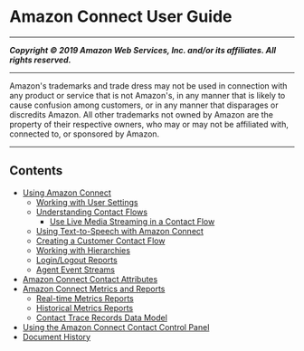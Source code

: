 # Amazon Connect User Guide

-----
*****Copyright &copy; 2019 Amazon Web Services, Inc. and/or its affiliates. All rights reserved.*****

-----
Amazon's trademarks and trade dress may not be used in 
     connection with any product or service that is not Amazon's, 
     in any manner that is likely to cause confusion among customers, 
     or in any manner that disparages or discredits Amazon. All other 
     trademarks not owned by Amazon are the property of their respective
     owners, who may or may not be affiliated with, connected to, or 
     sponsored by Amazon.

-----
## Contents
+ [Using Amazon Connect](using-amazon-connect.md)
   + [Working with User Settings](users.md)
   + [Understanding Contact Flows](contactflow.md)
      + [Use Live Media Streaming in a Contact Flow](customer-voice-streams.md)
   + [Using Text-to-Speech with Amazon Connect](text-to-speech.md)
   + [Creating a Customer Contact Flow](routing.md)
   + [Working with Hierarchies](contact-management.md)
   + [Login/Logout Reports](loginlogout-report.md)
   + [Agent Event Streams](agent-event-streams.md)
+ [Amazon Connect Contact Attributes](contact-attributes.md)
+ [Amazon Connect Metrics and Reports](connect-metrics.md)
   + [Real-time Metrics Reports](real-time-metrics-reports.md)
   + [Historical Metrics Reports](historical-metrics.md)
   + [Contact Trace Records Data Model](ctr-data-model.md)
+ [Using the Amazon Connect Contact Control Panel](agentconsole-guide.md)
+ [Document History](doc-history.md)